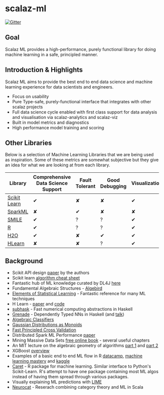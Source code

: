 # scalaz-ml

[![Gitter](https://badges.gitter.im/scalaz/scalaz-ml.svg)](https://gitter.im/scalaz/scalaz-ml?utm_source=badge&utm_medium=badge&utm_campaign=pr-badge&utm_content=badge)

## Goal

Scalaz ML provides a high-performance, purely functional library for doing machine learning in a safe, principled manner.

## Introduction & Highlights

Scalaz ML aims to provide the best end to end data science and machine learning experience for data scientists and engineers.

- Focus on usability
- Pure Type-safe, purely-functional interface that integrates with other scalaz projects
- Full data science cycle enabled with first class support for data analysis and visualisation via scalaz-analytics and scalaz-viz
- Built in model metrics and diagnostics
- High performance model training and scoring


## Other Libraries

Below is a selection of Machine Learning Libraries that we are being used as inspiration. Some of these metrics are somewhat subjective but they give an idea for what we are looking at from each library.

| Library | Comprehensive Data Science Support | Fault Tolerant | Good Debugging | Visualization | Model Metrics | FP  |
| ------- | ---------------------------------- | -------------- | -------------- | ------------- | ------------- | --- |
| [Scikit Learn](http://scikit-learn.org/) | ✔ | ✘ | ✘ | ✔ | ✔ | ✘ |
| [SparkML](https://spark.apache.org/docs/latest/ml-guide.html) | ✘ | ✔ | ✘ | ✘ | ✘ | ✘ |
| [SMILE](https://haifengl.github.io/smile/) | ✔ | ? | ? | ✔ | ✔ | ✘ |
| [R](https://www.r-project.org/) | ✔ | ? | ? | ✔ | ✔ | ✘ |
| [H2O](https://www.h2o.ai/) | ✔ | ✘ | ✔ | ✔ | ✔ | ✘ |
| [HLearn](https://github.com/mikeizbicki/HLearn) | ✘ | ✘ | ? | ✔ | ✔ | ✔ |


## Background

* Scikit API design [paper](https://arxiv.org/pdf/1309.0238.pdf) by the authors
* Scikit learn [algorithm cheat sheet](http://scikit-learn.org/stable/_static/ml_map.png)
* Fantastic hub of ML knowledge curated by DL4J [here](https://deeplearning4j.org/documentation)
* Fundamental Algebraic Structures - [Algebird](https://twitter.github.io/algebird/)
* [Elements of Statistical Learning](https://web.stanford.edu/~hastie/ElemStatLearn/) - Fantastic reference for many ML techniques
* H Learn - [paper](https://izbicki.me/public/papers/tfp2013-hlearn-a-machine-learning-library-for-haskell.pdf) and [code](https://github.com/mikeizbicki/HLearn)
* [subhask](https://github.com/mikeizbicki/subhask/blob/master/README.md) - Fast numerical computing abstractions in Haskell
* [Grenade](https://github.com/HuwCampbell/grenade) - Dependently Typed NNs in Haskell (and [talk](https://www.youtube.com/watch?v=sPjA6lS0GlQ))
* [Algebraic Classifiers](https://izbicki.me/public/papers/icml2013-algebraic-classifiers.pdf)
* [Gaussian Distributions as Monoids](https://izbicki.me/blog/gausian-distributions-are-monoids.html)
* [Fast Principled Cross Validation](https://izbicki.me/blog/hlearn-cross-validates-400x-faster-than-weka.html)
* Distributed Spark ML Performance [paper](https://arxiv.org/pdf/1612.01437.pdf)
* Mining Massive Data Sets [free online book](http://www.mmds.org/) - several useful chapters
* An MIT lecture on the algebraic geometry of algorithms [part 1](https://www.youtube.com/watch?v=VBwRZOnqs-I) and [part 2](https://www.youtube.com/watch?v=sR9XkFoyskA)
* XGBoost [overview](https://machinelearningmastery.com/gentle-introduction-xgboost-applied-machine-learning/)
* Examples of a basic end to end ML flow in R [datacamp](https://www.datacamp.com/community/tutorials/machine-learning-in-r), [machine learning mastery](https://machinelearningmastery.com/machine-learning-in-r-step-by-step/) and [kaggle](https://www.kaggle.com/camnugent/introduction-to-machine-learning-in-r-tutorial)
* [Caret](https://topepo.github.io/caret/index.html) - R package for machine learning. Similar interface to Python's Scikit-Learn. R's attempt to have one package containing most ML algos instead of having them spread through various packages.
* Visually explaining ML predictions with [LIME](https://github.com/marcotcr/lime)
* [Neurocat](https://github.com/mandubian/neurocat) - Reserach combining category theory and ML in Scala